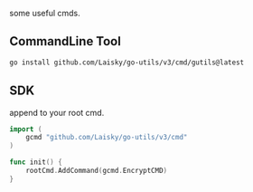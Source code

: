 some useful cmds.


## CommandLine Tool

```sh
go install github.com/Laisky/go-utils/v3/cmd/gutils@latest
```

## SDK

append to your root cmd.

```go
import (
	gcmd "github.com/Laisky/go-utils/v3/cmd"
)

func init() {
	rootCmd.AddCommand(gcmd.EncryptCMD)
}
```
